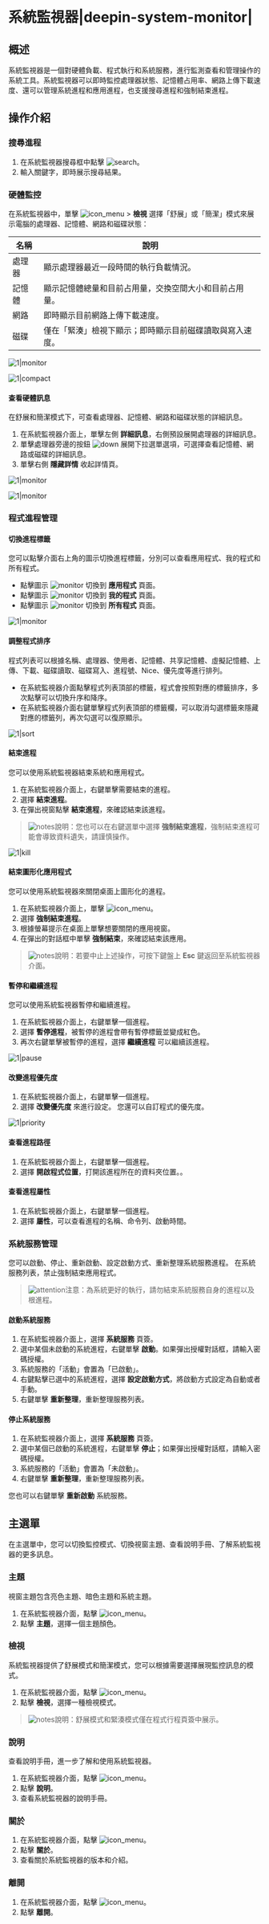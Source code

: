 # 系統監視器|deepin-system-monitor|

## 概述

系統監視器是一個對硬體負載、程式執行和系統服務，進行監測查看和管理操作的系統工具。系統監視器可以即時監控處理器狀態、記憶體占用率、網路上傳下載速度、還可以管理系統進程和應用進程，也支援搜尋進程和強制結束進程。


## 操作介紹

### 搜尋進程

1. 在系統監視器搜尋框中點擊 ![search](../common/search.svg)。
2. 輸入關鍵字，即時展示搜尋結果。   

### 硬體監控

在系統監視器中，單擊 ![icon_menu](../common/icon_menu.svg) > **檢視** 選擇「舒展」或「簡潔」模式來展示電腦的處理器、記憶體、網路和磁碟狀態：

| 名稱   | 說明                                                     |
| ------ | -------------------------------------------------------- |
| 處理器 | 顯示處理器最近一段時間的執行負載情況。                   |
| 記憶體 | 顯示記憶體總量和目前占用量，交換空間大小和目前占用量。   |
| 網路   | 即時顯示目前網路上傳下載速度。                           |
| 磁碟   | 僅在「緊湊」檢視下顯示；即時顯示目前磁碟讀取與寫入速度。 |

![1|monitor](fig/expand.png)

![1|compact](fig/compact.png)

#### 查看硬體訊息

在舒展和簡潔模式下，可查看處理器、記憶體、網路和磁碟狀態的詳細訊息。

1. 在系統監視器介面上，單擊左側 **詳細訊息**，右側預設展開處理器的詳細訊息。
3. 單擊處理器旁邊的按鈕 ![down](../common/nextdown.svg) 展開下拉選單選項，可選擇查看記憶體、網路或磁碟的詳細訊息。
4. 單擊右側 **隱藏詳情** 收起詳情頁。

![1|monitor](fig/detail.png)

![1|monitor](fig/detail1.png)


### 程式進程管理

#### 切換進程標籤

您可以點擊介面右上角的圖示切換進程標籤，分別可以查看應用程式、我的程式和所有程式。

- 點擊圖示 ![monitor](fig/app_process.png) 切換到 **應用程式** 頁面。
- 點擊圖示 ![monitor](fig/my_process.png) 切換到 **我的程式** 頁面。
- 點擊圖示 ![monitor](fig/all_process.png) 切換到 **所有程式** 頁面。

![1|monitor](fig/tab_switch.png)

#### 調整程式排序

程式列表可以根據名稱、處理器、使用者、記憶體、共享記憶體、虛擬記憶體、上傳、下載、磁碟讀取、磁碟寫入、進程號、Nice、優先度等進行排列。

- 在系統監視器介面點擊程式列表頂部的標籤，程式會按照對應的標籤排序，多次點擊可以切換升序和降序。
- 在系統監視器介面右鍵單擊程式列表頂部的標籤欄，可以取消勾選標籤來隱藏對應的標籤列，再次勾選可以復原顯示。

![1|sort](fig/sort.png)


#### 結束進程
您可以使用系統監視器結束系統和應用程式。
1. 在系統監視器介面上，右鍵單擊需要結束的進程。
2. 選擇 **結束進程**。
3. 在彈出視窗點擊 **結束進程**，來確認結束該進程。

>![notes](../common/notes.svg)說明：您也可以在右鍵選單中選擇 **強制結束進程**，強制結束進程可能會導致資料遺失，請謹慎操作。

![1|kill](fig/kill.png)



#### 結束圖形化應用程式

您可以使用系統監視器來關閉桌面上圖形化的進程。

1. 在系統監視器介面上，單擊 ![icon_menu](../common/icon_menu.svg)。
2. 選擇 **強制結束進程**。   
3. 根據螢幕提示在桌面上單擊想要關閉的應用視窗。
4. 在彈出的對話框中單擊 **強制結束**，來確認結束該應用。

>![notes](../common/notes.svg)說明：若要中止上述操作，可按下鍵盤上 **Esc** 鍵返回至系統監視器介面。


#### 暫停和繼續進程

您可以使用系統監視器暫停和繼續進程。

1. 在系統監視器介面上，右鍵單擊一個進程。
2. 選擇 **暫停進程**，被暫停的進程會帶有暫停標籤並變成紅色。
3. 再次右鍵單擊被暫停的進程，選擇 **繼續進程** 可以繼續該進程。

![1|pause](fig/pause.png)

#### 改變進程優先度

1. 在系統監視器介面上，右鍵單擊一個進程。
2. 選擇 **改變優先度** 來進行設定。
您還可以自訂程式的優先度。

![1|priority](fig/priority.png)

#### 查看進程路徑

1. 在系統監視器介面上，右鍵單擊一個進程。
2. 選擇 **開啟程式位置**，打開該進程所在的資料夾位置。。


#### 查看進程屬性

1. 在系統監視器介面上，右鍵單擊一個進程。
2. 選擇 **屬性**，可以查看進程的名稱、命令列、啟動時間。

### 系統服務管理

您可以啟動、停止、重新啟動、設定啟動方式、重新整理系統服務進程。
在系統服務列表，禁止強制結束應用程式。

>![attention](../common/attention.svg)注意：為系統更好的執行，請勿結束系統服務自身的進程以及根進程。

#### 啟動系統服務

1. 在系統監視器介面上，選擇 **系統服務** 頁簽。
2. 選中某個未啟動的系統進程，右鍵單擊 **啟動**。如果彈出授權對話框，請輸入密碼授權。
3. 系統服務的「活動」會置為「已啟動」。
4. 右鍵點擊已選中的系統進程，選擇 **設定啟動方式**，將啟動方式設定為自動或者手動。
5. 右鍵單擊 **重新整理**，重新整理服務列表。

   

#### 停止系統服務

1. 在系統監視器介面上，選擇 **系統服務** 頁簽。
2. 選中某個已啟動的系統進程，右鍵單擊 **停止**；如果彈出授權對話框，請輸入密碼授權。
3. 系統服務的「活動」會置為「未啟動」。
4. 右鍵單擊 **重新整理**，重新整理服務列表。

您也可以右鍵單擊 **重新啟動** 系統服務。

## 主選單

在主選單中，您可以切換監控模式、切換視窗主題、查看說明手冊、了解系統監視器的更多訊息。

### 主題

視窗主題包含亮色主題、暗色主題和系統主題。

1. 在系統監視器介面，點擊 ![icon_menu](../common/icon_menu.svg)。
2. 點擊 **主題**，選擇一個主題顏色。

### 檢視

系統監視器提供了舒展模式和簡潔模式，您可以根據需要選擇展現監控訊息的模式。

1. 在系統監視器介面，點擊 ![icon_menu](../common/icon_menu.svg)。
2. 點擊 **檢視**，選擇一種檢視模式。

>![notes](../common/notes.svg)說明：舒展模式和緊湊模式僅在程式行程頁簽中展示。


### 說明

查看說明手冊，進一步了解和使用系統監視器。

1. 在系統監視器介面，點擊 ![icon_menu](../common/icon_menu.svg)。
2. 點擊 **說明**。
3. 查看系統監視器的說明手冊。

### 關於

1. 在系統監視器介面，點擊 ![icon_menu](../common/icon_menu.svg)。
2. 點擊 **關於**。
3. 查看關於系統監視器的版本和介紹。

### 離開

1. 在系統監視器介面，點擊 ![icon_menu](../common/icon_menu.svg)。
2. 點擊 **離開**。

